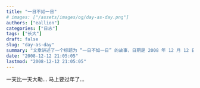 ```yaml
---
title: "一日不如一日"
# images: ["/assets/images/og/day-as-day.png"]
authors: ["eallion"]
categories: ["日志"]
tags: ["长大"]
draft: false
slug: "day-as-day"
summary: "文章讲述了一个标题为 “一日不如一日” 的故事，日期是 2008 年 12 月 12 日。文章提到 AI 摘要接口暂时失联，表达了时间过得很快的感叹。同时也提到距离过年的时间越来越近。"
date: "2008-12-12 21:05:05"
lastmod: "2008-12-12 21:05:05"
---
```


一天比一天大勒...
马上要过年了...
